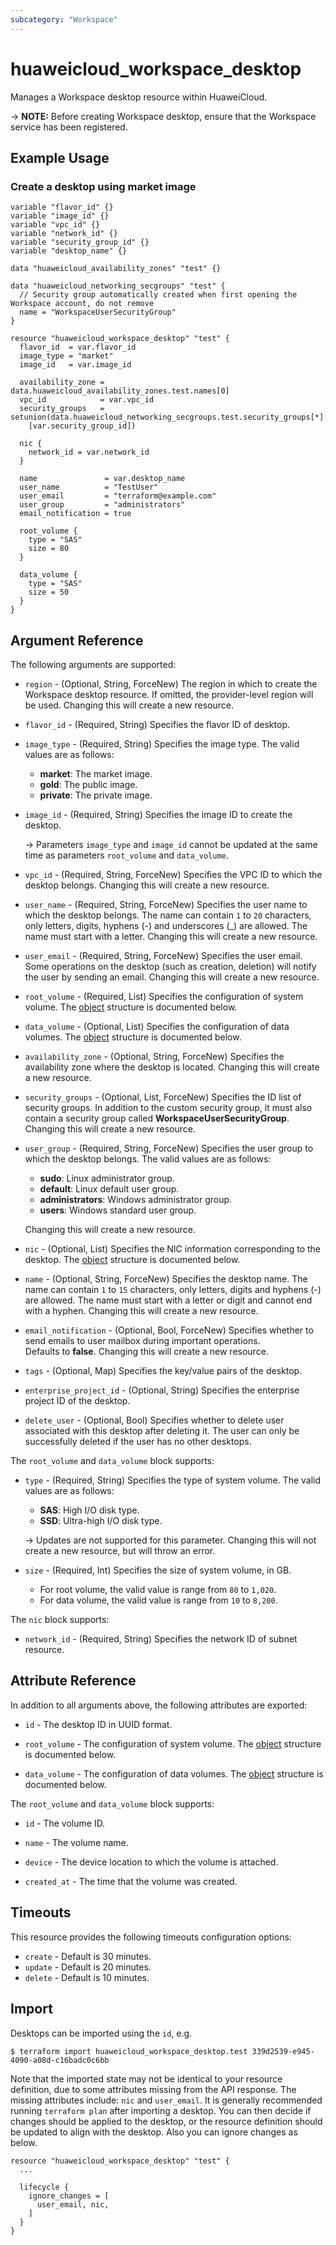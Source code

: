 ```yaml
---
subcategory: "Workspace"
---
```


# huaweicloud_workspace_desktop

Manages a Workspace desktop resource within HuaweiCloud.

-> **NOTE:** Before creating Workspace desktop, ensure that the Workspace service has been registered.

## Example Usage

### Create a desktop using market image

```hcl
variable "flavor_id" {}
variable "image_id" {}
variable "vpc_id" {}
variable "network_id" {}
variable "security_group_id" {}
variable "desktop_name" {}

data "huaweicloud_availability_zones" "test" {}

data "huaweicloud_networking_secgroups" "test" {
  // Security group automatically created when first opening the Workspace account, do not remove
  name = "WorkspaceUserSecurityGroup"
}

resource "huaweicloud_workspace_desktop" "test" {
  flavor_id  = var.flavor_id
  image_type = "market"
  image_id   = var.image_id

  availability_zone = data.huaweicloud_availability_zones.test.names[0]
  vpc_id            = var.vpc_id
  security_groups   = setunion(data.huaweicloud_networking_secgroups.test.security_groups[*].id,
    [var.security_group_id])

  nic {
    network_id = var.network_id
  }

  name               = var.desktop_name
  user_name          = "TestUser"
  user_email         = "terraform@example.com"
  user_group         = "administrators"
  email_notification = true

  root_volume {
    type = "SAS"
    size = 80
  }

  data_volume {
    type = "SAS"
    size = 50
  }
}
```

## Argument Reference

The following arguments are supported:

* `region` - (Optional, String, ForceNew) The region in which to create the Workspace desktop resource.
  If omitted, the provider-level region will be used. Changing this will create a new resource.

* `flavor_id` - (Required, String) Specifies the flavor ID of desktop.

* `image_type` - (Required, String) Specifies the image type. The valid values are as follows:
  + **market**: The market image.
  + **gold**: The public image.
  + **private**: The private image.

* `image_id` - (Required, String) Specifies the image ID to create the desktop.

  -> Parameters `image_type` and `image_id` cannot be updated at the same time as parameters `root_volume` and `data_volume`.

* `vpc_id` - (Required, String, ForceNew) Specifies the VPC ID to which the desktop belongs.
  Changing this will create a new resource.

* `user_name` - (Required, String, ForceNew) Specifies the user name to which the desktop belongs.
  The name can contain `1` to `20` characters, only letters, digits, hyphens (-) and underscores (_) are allowed.
  The name must start with a letter. Changing this will create a new resource.

* `user_email` - (Required, String, ForceNew) Specifies the user email.
  Some operations on the desktop (such as creation, deletion) will notify the user by sending an email.
  Changing this will create a new resource.

* `root_volume` - (Required, List) Specifies the configuration of system volume.
  The [object](#desktop_volume) structure is documented below.

* `data_volume` - (Optional, List) Specifies the configuration of data volumes.
  The [object](#desktop_volume) structure is documented below.

* `availability_zone` - (Optional, String, ForceNew) Specifies the availability zone where the desktop is located.
  Changing this will create a new resource.

* `security_groups` - (Optional, List, ForceNew) Specifies the ID list of security groups.
  In addition to the custom security group, it must also contain a security group called **WorkspaceUserSecurityGroup**.
  Changing this will create a new resource.

* `user_group` - (Required, String, ForceNew) Specifies the user group to which the desktop belongs.
  The valid values are as follows:
  + **sudo**: Linux administrator group.
  + **default**: Linux default user group.
  + **administrators**: Windows administrator group.
  + **users**: Windows standard user group.

  Changing this will create a new resource.

* `nic` - (Optional, List) Specifies the NIC information corresponding to the desktop.
  The [object](#desktop_nic) structure is documented below.

* `name` - (Optional, String, ForceNew) Specifies the desktop name.
  The name can contain `1` to `15` characters, only letters, digits and hyphens (-) are allowed.
  The name must start with a letter or digit and cannot end with a hyphen.
  Changing this will create a new resource.

* `email_notification` - (Optional, Bool, ForceNew) Specifies whether to send emails to user mailbox during important
  operations.  
  Defaults to **false**. Changing this will create a new resource.

* `tags` - (Optional, Map) Specifies the key/value pairs of the desktop.

* `enterprise_project_id` - (Optional, String) Specifies the enterprise project ID of the desktop.

* `delete_user` - (Optional, Bool) Specifies whether to delete user associated with this desktop after deleting it.
  The user can only be successfully deleted if the user has no other desktops.

<a name="desktop_volume"></a>
The `root_volume` and `data_volume` block supports:

* `type` - (Required, String) Specifies the type of system volume.
  The valid values are as follows:
  + **SAS**: High I/O disk type.
  + **SSD**: Ultra-high I/O disk type.

  -> Updates are not supported for this parameter. Changing this will not create a new resource, but will throw an
     error.

* `size` - (Required, Int) Specifies the size of system volume, in GB.
  + For root volume, the valid value is range from `80` to `1,020`.
  + For data volume, the valid value is range from `10` to `8,200`.

<a name="desktop_nic"></a>
The `nic` block supports:

* `network_id` - (Required, String) Specifies the network ID of subnet resource.

## Attribute Reference

In addition to all arguments above, the following attributes are exported:

* `id` - The desktop ID in UUID format.

* `root_volume` - The configuration of system volume.
  The [object](#desktop_volume_attr) structure is documented below.

* `data_volume` - The configuration of data volumes.
  The [object](#desktop_volume_attr) structure is documented below.

<a name="desktop_volume_attr"></a>
The `root_volume` and `data_volume` block supports:

* `id` - The volume ID.

* `name` - The volume name.

* `device` - The device location to which the volume is attached.

* `created_at` - The time that the volume was created.

## Timeouts

This resource provides the following timeouts configuration options:

* `create` - Default is 30 minutes.
* `update` - Default is 20 minutes.
* `delete` - Default is 10 minutes.

## Import

Desktops can be imported using the `id`, e.g.

```
$ terraform import huaweicloud_workspace_desktop.test 339d2539-e945-4090-a08d-c16badc0c6bb
```

Note that the imported state may not be identical to your resource definition, due to some attributes missing from the
API response. The missing attributes include: `nic` and `user_email`.
It is generally recommended running `terraform plan` after importing a desktop.
You can then decide if changes should be applied to the desktop, or the resource definition should be updated to
align with the desktop. Also you can ignore changes as below.

```
resource "huaweicloud_workspace_desktop" "test" {
  ...

  lifecycle {
    ignore_changes = [
      user_email, nic,
    ]
  }
}
```
